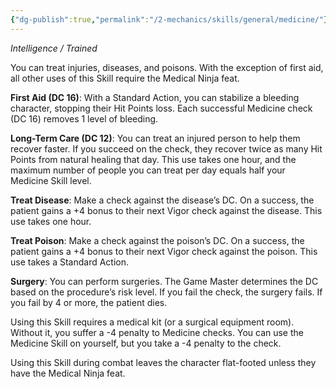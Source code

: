 ```yaml
---
{"dg-publish":true,"permalink":"/2-mechanics/skills/general/medicine/"}
---
```


*Intelligence / Trained*

You can treat injuries, diseases, and poisons. With the exception of first aid, all other uses of this Skill require the Medical Ninja feat.

**First Aid (DC 16)**: With a Standard Action, you can stabilize a bleeding character, stopping their Hit Points loss. Each successful Medicine check (DC 16) removes 1 level of bleeding.

**Long-Term Care (DC 12)**: You can treat an injured person to help them recover faster. If you succeed on the check, they recover twice as many Hit Points from natural healing that day. This use takes one hour, and the maximum number of people you can treat per day equals half your Medicine Skill level.

**Treat Disease**: Make a check against the disease’s DC. On a success, the patient gains a +4 bonus to their next Vigor check against the disease. This use takes one hour.

**Treat Poison**: Make a check against the poison’s DC. On a success, the patient gains a +4 bonus to their next Vigor check against the poison. This use takes a Standard Action.

**Surgery**: You can perform surgeries. The Game Master determines the DC based on the procedure’s risk level. If you fail the check, the surgery fails. If you fail by 4 or more, the patient dies.

Using this Skill requires a medical kit (or a surgical equipment room). Without it, you suffer a -4 penalty to Medicine checks. You can use the Medicine Skill on yourself, but you take a -4 penalty to the check.

Using this Skill during combat leaves the character flat-footed unless they have the Medical Ninja feat.